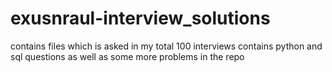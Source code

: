 # exusnraul-interview_solutions
contains files which is asked in my total 100 interviews
contains python and sql questions as well as some more problems 
in the repo
